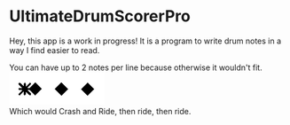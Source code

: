 # UltimateDrumScorerPro

Hey, this app is a work in progress! It is a program to write drum notes in a way I find easier to read.

You can have up to 2 notes per line because otherwise it wouldn't fit.  
![Multiple notes in one place](images/multipleNotesOneLine.png)  
Which would Crash and Ride, then ride, then ride.